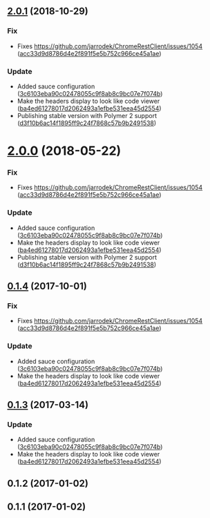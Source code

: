 <a name="2.0.1"></a>
## [2.0.1](https://github.com/advanced-rest-client/headers-list-view/compare/0.1.2...2.0.1) (2018-10-29)


### Fix

* Fixes https://github.com/jarrodek/ChromeRestClient/issues/1054 ([acc33d9d8786d4e2f891f5e5b752c966ce45a1ae](https://github.com/advanced-rest-client/headers-list-view/commit/acc33d9d8786d4e2f891f5e5b752c966ce45a1ae))

### Update

* Added sauce configuration ([3c6103eba90c02478055c9f8ab8c9bc07e7f074b](https://github.com/advanced-rest-client/headers-list-view/commit/3c6103eba90c02478055c9f8ab8c9bc07e7f074b))
* Make the headers display to look like code viewer ([ba4ed61278017d2062493a1efbe531eea45d2554](https://github.com/advanced-rest-client/headers-list-view/commit/ba4ed61278017d2062493a1efbe531eea45d2554))
* Publishing stable version with Polymer 2 support ([d3f10b6ac14f1895ff9c24f7868c57b9b2491538](https://github.com/advanced-rest-client/headers-list-view/commit/d3f10b6ac14f1895ff9c24f7868c57b9b2491538))



<a name="2.0.0"></a>
# [2.0.0](https://github.com/advanced-rest-client/headers-list-view/compare/0.1.2...2.0.0) (2018-05-22)


### Fix

* Fixes https://github.com/jarrodek/ChromeRestClient/issues/1054 ([acc33d9d8786d4e2f891f5e5b752c966ce45a1ae](https://github.com/advanced-rest-client/headers-list-view/commit/acc33d9d8786d4e2f891f5e5b752c966ce45a1ae))

### Update

* Added sauce configuration ([3c6103eba90c02478055c9f8ab8c9bc07e7f074b](https://github.com/advanced-rest-client/headers-list-view/commit/3c6103eba90c02478055c9f8ab8c9bc07e7f074b))
* Make the headers display to look like code viewer ([ba4ed61278017d2062493a1efbe531eea45d2554](https://github.com/advanced-rest-client/headers-list-view/commit/ba4ed61278017d2062493a1efbe531eea45d2554))
* Publishing stable version with Polymer 2 support ([d3f10b6ac14f1895ff9c24f7868c57b9b2491538](https://github.com/advanced-rest-client/headers-list-view/commit/d3f10b6ac14f1895ff9c24f7868c57b9b2491538))



<a name="0.1.4"></a>
## [0.1.4](https://github.com/advanced-rest-client/headers-list-view/compare/0.1.2...0.1.4) (2017-10-01)


### Fix

* Fixes https://github.com/jarrodek/ChromeRestClient/issues/1054 ([acc33d9d8786d4e2f891f5e5b752c966ce45a1ae](https://github.com/advanced-rest-client/headers-list-view/commit/acc33d9d8786d4e2f891f5e5b752c966ce45a1ae))

### Update

* Added sauce configuration ([3c6103eba90c02478055c9f8ab8c9bc07e7f074b](https://github.com/advanced-rest-client/headers-list-view/commit/3c6103eba90c02478055c9f8ab8c9bc07e7f074b))
* Make the headers display to look like code viewer ([ba4ed61278017d2062493a1efbe531eea45d2554](https://github.com/advanced-rest-client/headers-list-view/commit/ba4ed61278017d2062493a1efbe531eea45d2554))



<a name="0.1.3"></a>
## [0.1.3](https://github.com/advanced-rest-client/headers-list-view/compare/0.1.2...v0.1.3) (2017-03-14)


### Update

* Added sauce configuration ([3c6103eba90c02478055c9f8ab8c9bc07e7f074b](https://github.com/advanced-rest-client/headers-list-view/commit/3c6103eba90c02478055c9f8ab8c9bc07e7f074b))
* Make the headers display to look like code viewer ([ba4ed61278017d2062493a1efbe531eea45d2554](https://github.com/advanced-rest-client/headers-list-view/commit/ba4ed61278017d2062493a1efbe531eea45d2554))



<a name="0.1.2"></a>
## 0.1.2 (2017-01-02)




<a name="0.1.1"></a>
## 0.1.1 (2017-01-02)




